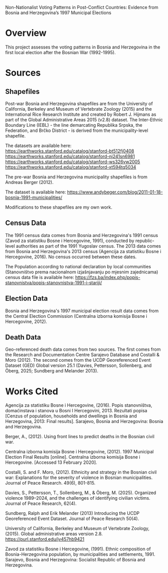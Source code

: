
Non-Nationalist Voting Patterns in Post-Conflict Countries: Evidence from Bosnia and Herzegovina’s 1997 Municipal Elections


# Overview
This project assesses the voting patterns in Bosnia and Herzegovina in the first local election after the Bosnian War (1992-1995).


# Sources
## Shapefiles
Post-war Bosnia and Herzegovina shapefiles are from the University of California, Berkeley and Museum of Vertebrate Zoology (2015) and the International Rice Research Institute and created by Robert J. Hijmans as part of the Global Administrative Areas 2015 (v2.8) dataset. The Inter-Ethnic Boundary Line (IEBL) - the line demarcating Republika Srpska, the Federation, and Brčko District - is derived from the municipality-level shapefile.

The datasets are available here:
https://earthworks.stanford.edu/catalog/stanford-bt512fj0408
https://earthworks.stanford.edu/catalog/stanford-nj241sn6981
https://earthworks.stanford.edu/catalog/stanford-ws326vw2005
https://earthworks.stanford.edu/catalog/stanford-xt594tq5034

The pre-war Bosnia and Herzegovina municipality shapefiles is from Andreas Berger (2012).

The dataset is available here:
https://www.andybeger.com/blog/2011-01-18-bosnia-1991-municipalities/

Modifications to these shapefiles are my own work.

## Census Data
The 1991 census data comes from Bosnia and Herzegovina's 1991 census (Zavod za statistiku Bosne i Hercegovine, 1991), conducted by republic-level authorities as part of the 1991 Yugoslav census. The 2013 data comes from Bosnia and Herzegovina's 2013 census (Agencija za statistiku Bosne i Hercegovine, 2016). No census occurred between these dates.

The Population according to national declaration by local communities (Stanovništvo prema nacionalnom izjašnjavanju po mjesnim zajednicama) census data file is available here: https://fzs.ba/index.php/popis-stanovnistva/popis-stanovnistva-1991-i-stariji/ 

## Election Data
Bosnia and Herzegovina's 1997 municipal election result data comes from the Central Election Commission (Centralna izborna komisija Bosne i Hercegovine, 2012).

## Death Data
Geo-referenced death data comes from two sources. The first comes from the Research and Documentation Centre Sarajevo Database and Costalli & Moro (2012). The second comes from the UCDP Georeferenced Event Dataset (GED) Global version 25.1 (Davies, Pettersson, Sollenberg, and Öberg, 2025; Sundberg and Melander 2013).


# Works Cited
Agencija za statistiku Bosne i Hercegovine, (2016). Popis stanovništva, domaćinstava i stanova u Bosni I Hercegovini, 2013. Rezultati popisa [Cenzus of population, households and dwellings in Bosnia and Herzegovina, 2013: Final results]. Sarajevo, Bosnia and Herzegovina: Bosnia and Herzegovina.

Berger, A., (2012). Using front lines to predict deaths in the Bosnian civil war.

Centralna izborna komisija Bosne i Hercegovine, (2012). 1997 Municipal Election Final Results [online]. Centralna izborna komisija Bosne i Hercegovine. [Accessed 13 February 2020].

Costalli, S. and F. Moro, (2012). Ethnicity and strategy in the Bosnian civil war: Explanations for the severity of violence in Bosnian municipalities. Journal of Peace Research. 49(6), 801-815.

Davies, S., Pettersson, T., Sollenberg, M., & Öberg, M. (2025). Organized violence 1989–2024, and the challenges of identifying civilian victims. Journal of Peace Research, 62(4).

Sundberg, Ralph and Erik Melander (2013) Introducing the UCDP Georeferenced Event Dataset. Journal of Peace Research 50(4).

University of California, Berkeley and Museum of Vertebrate Zoology, (2015). Global administrative areas version 2.8. https://purl.stanford.edu/jv457hb9421

Zavod za statistiku Bosne i Hercegovine, (1991). Ethnic composition of Bosnia-Herzegovina population, by municipalities and settlements, 1991. Sarajevo, Bosnia and Herzegovina: Socialist Republic of Bosnia and Herzegovina.

